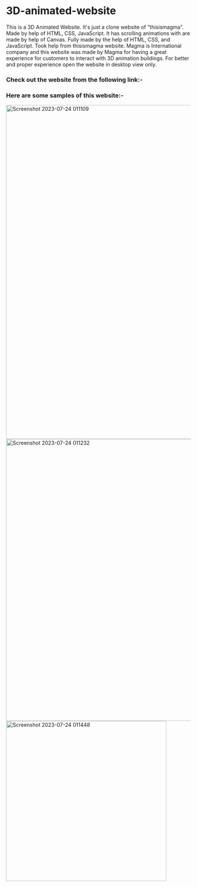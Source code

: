# 3D-animated-website
This is a 3D Animated Website. It's just a clone website of "thisismagma". Made by help of HTML, CSS, JavaScript.
It has scrolling animations with are made by help of Canvas. 
Fully made by the help of HTML, CSS, and JavaScript. Took help from thisismagma website. Magma is International company and this website was made by Magma 
for having a great experience for customers to interact with 3D animation buildings.
For better and proper experience open the website in desktop view only.

### Check out the website from the following link:-


### Here are some samples of this website:- 
<img width="911" alt="Screenshot 2023-07-24 011109" src="https://github.com/insane21shiv/3D-animated-website/assets/119165586/530c6660-8493-443c-ae7f-3917b889909d">


<img width="769" alt="Screenshot 2023-07-24 011232" src="https://github.com/insane21shiv/3D-animated-website/assets/119165586/645935d6-b00e-46ef-8089-51e25148f230">


<img width="437" alt="Screenshot 2023-07-24 011448" src="https://github.com/insane21shiv/3D-animated-website/assets/119165586/da638486-cba7-48b7-a9e6-73ec88051faf">





